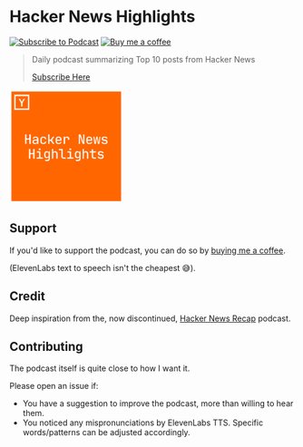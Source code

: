 # Hacker News Highlights

[![Subscribe to Podcast](https://img.shields.io/badge/podcast-subscribe-blue?logo=applepodcasts&color=blue)](https://hacker-news-highlights.transistor.fm)
[![Buy me a coffee](https://img.shields.io/badge/Buy_Me_a_Coffee-ffdd00?logo=buy-me-a-coffee&logoColor=black)](https://buymeacoffee.com/denolfe)

> Daily podcast summarizing Top 10 posts from Hacker News
>
> [Subscribe Here](https://hacker-news-highlights.transistor.fm)

<img src="cover.png" width="200">

## Support

If you'd like to support the podcast, you can do so by [buying me a coffee](https://buymeacoffee.com/denolfe).

(ElevenLabs text to speech isn't the cheapest 😅).

## Credit

Deep inspiration from the, now discontinued, [Hacker News Recap](https://hackernewsrecap.buzzsprout.com) podcast.

## Contributing

The podcast itself is quite close to how I want it.

Please open an issue if:

- You have a suggestion to improve the podcast, more than willing to hear them.
- You noticed any mispronunciations by ElevenLabs TTS. Specific words/patterns can be adjusted accordingly.
